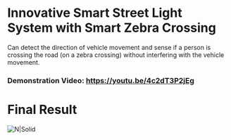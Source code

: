 # Innovative Smart Street Light System with Smart Zebra Crossing
Can detect the direction of vehicle movement and sense if a person is crossing the road (on a zebra crossing) without interfering with the vehicle movement.

### Demonstration Video: https://youtu.be/4c2dT3P2jEg

# Final Result
![N|Solid](https://github.com/naman-tanwar/Innovative-Smart-Street-light-system-with-smart-Zebra-crossing/blob/main/Final%20Results/Images/WholeProject1.jpg)
